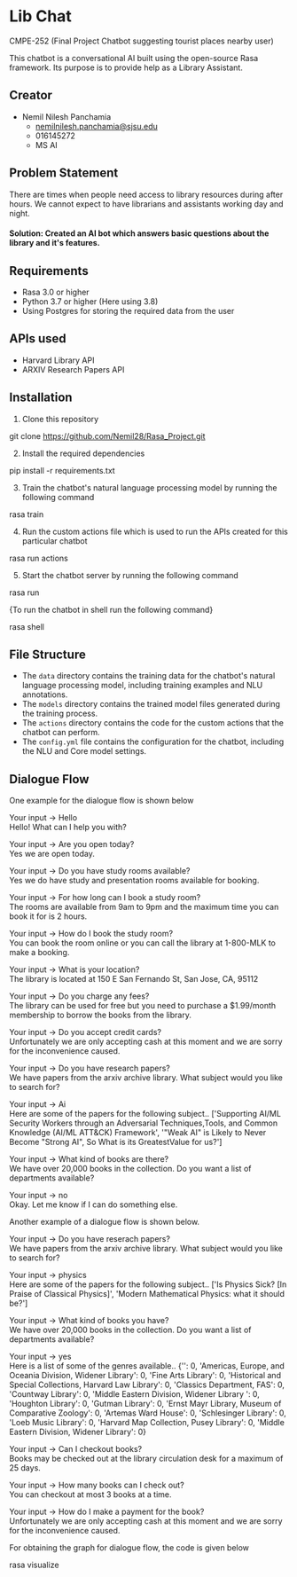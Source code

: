 # Lib Chat
CMPE-252 (Final Project Chatbot suggesting tourist places nearby user)

This chatbot is a conversational AI built using the open-source Rasa framework. Its purpose is to provide help as a Library Assistant.

## Creator
* Nemil Nilesh Panchamia
  * nemilnilesh.panchamia@sjsu.edu
  * 016145272
  * MS AI

## Problem Statement

There are times when people need access to library resources during after hours. We cannot expect to have librarians and assistants working day and night.

#### Solution: Created an AI bot which answers basic questions about the library and it's features.

## Requirements

- Rasa 3.0 or higher
- Python 3.7 or higher (Here using 3.8)
- Using Postgres for storing the required data from the user

## APIs used 

- Harvard Library API
- ARXIV Research Papers API

## Installation

1. Clone this repository

git clone https://github.com/Nemil28/Rasa_Project.git


2. Install the required dependencies

pip install -r requirements.txt


3. Train the chatbot's natural language processing model by running the following command

rasa train


4. Run the custom actions file which is used to run the APIs created for this particular chatbot

rasa run actions


5. Start the chatbot server by running the following command

rasa run


{To run the chatbot in shell run the following command}

rasa shell


## File Structure

- The `data` directory contains the training data for the chatbot's natural language processing model, including training examples and NLU annotations.
- The `models` directory contains the trained model files generated during the training process.
- The `actions` directory contains the code for the custom actions that the chatbot can perform.
- The `config.yml` file contains the configuration for the chatbot, including the NLU and Core model settings.

## Dialogue Flow

One example for the dialogue flow is shown below

Your input ->  Hello                                                                                       
Hello! What can I help you with?

Your input ->  Are you open today?                                                                         
Yes we are open today.

Your input ->  Do you have study rooms available?                                                          
Yes we do have study and presentation rooms available for booking.

Your input ->  For how long can I book a study room?                                                       
The rooms are available from 9am to 9pm and the maximum time you can book it for is 2 hours.

Your input ->  How do I book the study room?                                                               
You can book the room online or you can call the library at 1-800-MLK to make a booking.

Your input ->  What is your location?                                                                      
The library is located at 150 E San Fernando St, San Jose, CA, 95112

Your input ->  Do you charge any fees?                                                                     
The library can be used for free but you need to purchase a $1.99/month membership to borrow the books from the library.

Your input ->  Do you accept credit cards?                                                                 
Unfortunately we are only accepting cash at this moment and we are sorry for the inconvenience caused.

Your input ->  Do you have research papers?                                                                
We have papers from the arxiv archive library. What subject would you like to search for?

Your input ->  Ai                                                                                          
Here are some of the papers for the following subject.. ['Supporting AI/ML Security Workers through an Adversarial Techniques,Tools, and Common Knowledge (AI/ML ATT&CK) Framework', '"Weak AI" is Likely to Never Become "Strong AI", So What is its GreatestValue for us?']

Your input ->  What kind of books are there?                                                               
We have over 20,000 books in the collection. Do you want a list of departments available?

Your input ->  no                                                                                          
Okay. Let me know if I can do something else.

Another example of a dialogue flow is shown below.

Your input ->  Do you have reserach papers?                                                                
We have papers from the arxiv archive library. What subject would you like to search for?

Your input ->  physics                                                                                     
Here are some of the papers for the following subject.. ['Is Physics Sick? [In Praise of Classical Physics]', 'Modern Mathematical Physics: what it should be?']

Your input ->  What kind of books you have?                                                                
We have over 20,000 books in the collection. Do you want a list of departments available?

Your input ->  yes                                                                                         
Here is a list of some of the genres available.. {'': 0, 'Americas, Europe, and Oceania Division, Widener Library': 0, 'Fine Arts Library': 0, 'Historical and Special Collections, Harvard Law Library': 0, 'Classics Department, FAS': 0, 'Countway Library': 0, 'Middle Eastern Division, Widener Library ': 0, 'Houghton Library': 0, 'Gutman Library': 0, 'Ernst Mayr Library, Museum of Comparative Zoology': 0, 'Artemas Ward House': 0, 'Schlesinger Library': 0, 'Loeb Music Library': 0, 'Harvard Map Collection, Pusey Library': 0, 'Middle Eastern Division, Widener Library': 0}

Your input ->  Can I checkout books?                                                                       
Books may be checked out at the library circulation desk for a maximum of 25 days.

Your input ->  How many books can I check out?                                                             
You can checkout at most 3 books at a time.

Your input ->  How do I make a payment for the book?                                                       
Unfortunately we are only accepting cash at this moment and we are sorry for the inconvenience caused.
                                                                              

For obtaining the graph for dialogue flow, the code is given below

rasa visualize
